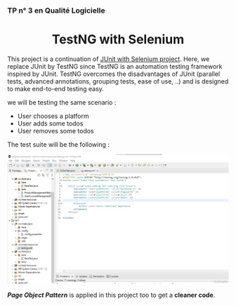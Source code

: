 ### TP n° 3 en Qualité Logicielle
<h1 align=center >
  TestNG with Selenium
</h1>

This project is a continuation of [JUnit with Selenium project](https://github.com/yosra270/JUnit-with-Selenium). Here, we replace JUnit by TestNG since TestNG is an automation testing framework inspired by JUnit. TestNG overcomes the disadvantages of JUnit (parallel tests, advanced annotations, grouping tests, ease of use, ..) and is designed to make end-to-end testing easy.

we will be testing the same scenario :
* User chooses a platform
* User adds some todos
* User removes some todos

The test suite will be the following :
<p align="center" >
  <img src="test-suite.jpg" alt="Agile Development" >
</p>

***Page Object Pattern*** is applied in this project too to get a **cleaner code**.
